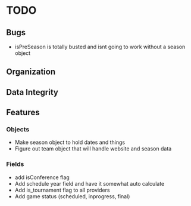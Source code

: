 TODO
====

## Bugs
* isPreSeason is totally busted and isnt going to work without a season object

## Organization

## Data Integrity

## Features
### Objects
* Make season object to hold dates and things
* Figure out team object that will handle website and season data

### Fields
* add isConference flag
* Add schedule year field and have it somewhat auto calculate
* Add is_tournament flag to all providers
* Add game status (scheduled, inprogress, final)
